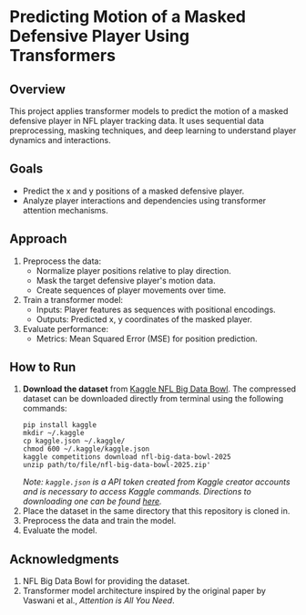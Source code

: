 # Predicting Motion of a Masked Defensive Player Using Transformers

## Overview

This project applies transformer models to predict the motion of a masked defensive player in NFL player tracking data. It uses sequential data preprocessing, masking techniques, and deep learning to understand player dynamics and interactions.

## Goals

- Predict the x and y positions of a masked defensive player.
- Analyze player interactions and dependencies using transformer attention mechanisms.

## Approach

1. Preprocess the data:
    - Normalize player positions relative to play direction.
    - Mask the target defensive player's motion data.
    - Create sequences of player movements over time.
2. Train a transformer model:
    - Inputs: Player features as sequences with positional encodings.
    - Outputs: Predicted x, y coordinates of the masked player.
3. Evaluate performance:
    - Metrics: Mean Squared Error (MSE) for position prediction.

## How to Run
1. **Download the dataset** from [Kaggle NFL Big Data Bowl](https://www.kaggle.com/competitions/nfl-big-data-bowl-2025/data).
    The compressed dataset can be downloaded directly from terminal using the following commands:
    ```
    pip install kaggle
    mkdir ~/.kaggle
    cp kaggle.json ~/.kaggle/
    chmod 600 ~/.kaggle/kaggle.json
    kaggle competitions download nfl-big-data-bowl-2025
    unzip path/to/file/nfl-big-data-bowl-2025.zip'
    ```
    *Note: `kaggle.json` is a API token created from Kaggle creator accounts and is necessary to access Kaggle commands. Directions to downloading one can be found [here](https://www.kaggle.com/docs/api).*
2. Place the dataset in the same directory that this repository is cloned in.
3. Preprocess the data and train the model.
4. Evaluate the model.


## Acknowledgments

1. NFL Big Data Bowl for providing the dataset.
2. Transformer model architecture inspired by the original paper by Vaswani et al., *Attention is All You Need*.
